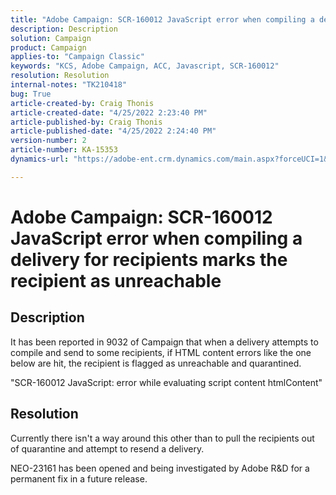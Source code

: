 ```yaml
---
title: "Adobe Campaign: SCR-160012 JavaScript error when compiling a delivery for recipients marks the recipient as unreachable"
description: Description
solution: Campaign
product: Campaign
applies-to: "Campaign Classic"
keywords: "KCS, Adobe Campaign, ACC, Javascript, SCR-160012"
resolution: Resolution
internal-notes: "TK210418"
bug: True
article-created-by: Craig Thonis
article-created-date: "4/25/2022 2:23:40 PM"
article-published-by: Craig Thonis
article-published-date: "4/25/2022 2:24:40 PM"
version-number: 2
article-number: KA-15353
dynamics-url: "https://adobe-ent.crm.dynamics.com/main.aspx?forceUCI=1&pagetype=entityrecord&etn=knowledgearticle&id=97a89448-a3c4-ec11-a7b6-0022480a1ec2"

---
```

# Adobe Campaign: SCR-160012 JavaScript error when compiling a delivery for recipients marks the recipient as unreachable

## Description


It has been reported in 9032 of Campaign that when a delivery attempts to compile and send to some recipients, if HTML content errors like the one below are hit, the recipient is flagged as unreachable and quarantined.

"SCR-160012 JavaScript: error while evaluating script content htmlContent"




## Resolution


Currently there isn't a way around this other than to pull the recipients out of quarantine and attempt to resend a delivery.

NEO-23161 has been opened and being investigated by Adobe R&D for a permanent fix in a future release.
